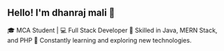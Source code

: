 ## Hello! I'm dhanraj mali 👋

🎓 MCA Student | 💻 Full Stack Developer
🌟 Skilled in Java, MERN Stack, and PHP
🌱 Constantly learning and exploring new technologies.

<!--
**dhanraj644/dhanraj644** is a ✨ _special_ ✨ repository because its `README.md` (this file) appears on your GitHub profile.

Here are some ideas to get you started:

- 🔭 I’m currently working on ...
- 🌱 I’m currently learning ...
- 👯 I’m looking to collaborate on ...
- 🤔 I’m looking for help with ...
- 💬 Ask me about ...
- 📫 How to reach me: ...
- 😄 Pronouns: ...
- ⚡ Fun fact: ...
-->
